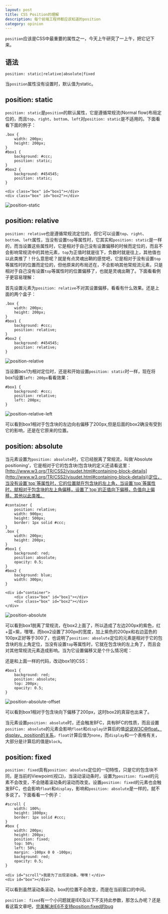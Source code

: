 ```yaml
---
layout: post
title: CSS Position的理解
description: 每个前端工程师都应该知道的position
category: opinion
---
```


`position`应该是CSS中最重要的属性之一，今天上午研究了一上午，把它记下来。

## 语法

	position: static|relative|absolute|fixed
	
当`position`属性没有设置时，默认值为static。

## position: static

`position: static`是`position`的默认属性，它是遵循常规流(Normal flow)布局定位的，而且`top`、`right`、`bottom`、`left`对`position: static`是不适用的。下面看看下面的例子：

	.box {
		width: 200px;
		height: 200px;
	}
	#box1 {
		background: #ccc;
		position: static;
	}
	#box2 {
		background: #454545;
		position: static;
	}

	<div class="box" id="box1"></div>
	<div class="box" id="box2"></div>
	
![position-static](/images/blog-article-images/position-static.jpg)	

## position: relative

`position: relative`也是遵循常规流定位的，但它可以设置`top`、`right`、`bottom`、`left`属性，当没有设置`top`等属性时，它其实和`position: static`是一样的，而当设置这些属性时，它是相对于自己没有设置偏移的时候而定位的，而且不会影响常规流中的其他元素，`top`为正值时就是往下，负数时就是往上，其他值也以此类推了！什么意思呢？就是有点灵魂出鞘的感觉吧，它是相对于没有设置`top`等属性时的位置而定位的，但他原来的布局还在，不会影响其他常规流元素，只是相对于自己没有设置`top`等属性时的位置偏移了，也就是灵魂出鞘了。下面看看例子更容易理解：

首先设置元素为`position: relative`不对其设置偏移，看看有什么效果。还是上面的两个盒子：

	.box {
		width: 200px;
		height: 200px;
	}
	#box1 {
		background: #ccc;
		position: relative;
	}
	#box2 {
		background: #454545;
		position: relative;
	}
	
![position-relative](/images/blog-article-images/position-relative.jpg)	
	
当设置box1为相对定位时，还是和开始设置`position: static`时一样，现在将box1设置`left: 200px`看看效果：

	#box1 {
		background: #ccc;
		position: relative;
		left: 200px;
	}
	
![position-relative-left](/images/blog-article-images/position-relative-left.jpg)		
	
可以看到box1相对于包含块的左边向右偏移了200px,但是后面的box2确没有受到它的影响，还是在它原来的位置。

## position: absolute

当元素设置为`position: absolute`时，它已经脱离了常规流，叫做‘Absolute positioning’，它是相对于它的包含块(包含块的定义还请看这里：[http://www.w3.org/TR/CSS2/visudet.html#containing-block-details](http://www.w3.org/TR/CSS2/visudet.html#containing-block-details))定位，当没有设置`top`等属性时，它的位置就在包含块的左上角，当设置`top`等属性时，就相对于包含块的左上角偏移，设置了`top`的正值向下偏移，负值向上偏移，其他以此类推。

	#container {
		position: relative;
		width: 900px;
		height: 500px;
		border: 1px solid #ccc;
	}
	.box {
		width: 200px;
		height: 200px;
	}
	#box1 {
		background: red;
		position: absolute;
		opacity: 0.5;
	}
	#box2 {
		background: blue;
		width: 300px;
	}

	<div id="container">
		<div class="box" id="box1"></div>
		<div class="box" id="box2"></div>
	</div>
	
![position-absolute](/images/blog-article-images/position-absolute.jpg)

可以看到box1脱离了常规流，在box2上面了，所以造成了左边200px的紫色，红+蓝=紫，嘿嘿，而box2设置了300px的宽度，加上紫色的200px和右边蓝色的100px正好等于300了，也说明了`position: absolute`定位的元素是相对于它的包含块的左上角定位，当没有设置`top`等属性时，它就在包含块的左上角了，而且会对其他常规流元素造成影响。当为它设置偏移又是个什么情况呢：

还是和上面一样的代码，改动box1的CSS：

	#box1 {
		background: red;
		position: absolute;
		top: 200px;
		opacity: 0.5;
	}
	
![position-absolute-offset](/images/blog-article-images/position-absolute-offset.jpg)

可以看到box1相对于包含块向下偏移了200px，这时box2的真容也出来了。

当元素设置`position: absolute`时，还会触发BFC，具有BFC的性质，而且设置`position: absolute`的元素会影响`float`和`display`计算后的值[说说W3C中float、display、position的关系](http://barretlee.github.io/relationship-float-display-position/)，`float`计算后值为`none`，而`display`和一个表格有关，大部分是计算后的值是`block`。

## position: fixed

`position: fixed`具有`position: absolute`定位的一切特性，只是它的包含块不同，是当前的Viewpoint(视口)，当滚动滚动条时，设置为`position: fixed`的元素不会改变，不会随着滚动条的滚动而改变。设置`position: fixed`的元素也会触发BFC，也会影响`float`和`display`，影响和`position: absolute`是一样的，就不多说了。下面看看一个例子：

	#scroll {
		width: 100%;
		height: 1800px;
		border: 1px solid #ccc;
	}
	#box {
		width: 200px;
		height: 200px;
		position: fixed;
		top: 50%;
		left: 50%;
		margin: -100px 0 0 -100px;
		background: red;
		opacity: 0.5;
	}

	<div id="scroll">我是为了出现滚动条，嘿嘿！</div>
	<div id="box"></div>
	
可以看到虽然滚动条滚动，box的位置不会改变，而是在当前窗口的中间。

`position： fixed`有一个小问题就是IE6及以下不支持此参数，那怎么办呢？还是看这篇文章吧，[完美解决IE6不支持position:fixed的bug](http://www.cnblogs.com/hooray/archive/2011/05/20/2052269.html)
